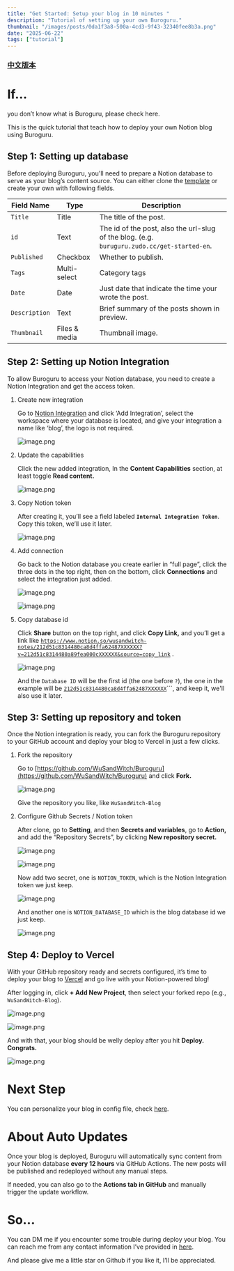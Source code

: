 ```yaml
---
title: "Get Started: Setup your blog in 10 minutes "
description: "Tutorial of setting up your own Buroguru."
thumbnail: "/images/posts/0da1f3a8-500a-4cd3-9f43-32340fee8b3a.png"
date: "2025-06-22"
tags: ["tutorial"]
---
```


### [中文版本](https://buroguru.zudo.cc/posts/get-started-zh)


# If…


you don’t know what is Buroguru, please check here.


This is the quick tutorial that teach how to deploy your own Notion blog using Buroguru.


## Step 1: Setting up database


Before deploying Buroguru, you'll need to prepare a Notion database to serve as your blog’s content source. You can either clone the [template](/21ad51c831448068b621f3b5def5dd2d) or create your own with following fields.


| Field Name    | Type          | Description                                                                                 |
| ------------- | ------------- | ------------------------------------------------------------------------------------------- |
| `Title`       | Title         | The title of the post.                                                                      |
| `id`          | Text          | The id of the post, also the url-slug of the blog. (e.g. `buruguru.zudo.cc/get-started-en`. |
| `Published`   | Checkbox      | Whether to publish.                                                                         |
| `Tags`        | Multi-select  | Category tags                                                                               |
| `Date`        | Date          | Just date that indicate the time your wrote the post.                                       |
| `Description` | Text          | Brief summary of the posts shown in preview.                                                |
| `Thumbnail`   | Files & media | Thumbnail image.                                                                            |


## Step 2: Setting up Notion Integration


To allow Buroguru to access your Notion database, you need to create a Notion Integration and get the access token.

1. Create new integration

	Go to [Notion Integration](https://www.notion.so/profile/integrations) and click ‘Add Integration’, select the workspace where your database is located, and give your integration a name like ‘blog’, the logo is not required.


	![image.png](/images/posts/bb2907da-1fbb-4cc2-9d94-7378f4c33880.png)

2. Update the capabilities

	Click the new added integration, In the **Content Capabilities** section, at least toggle **Read content.**


	![image.png](/images/posts/9489fa3e-71ae-467c-a958-76824910fce7.png)

3. Copy Notion token

	After creating it, you’ll see a field labeled **`Internal Integration Token`**. Copy this token, we’ll use it later.


	![image.png](/images/posts/0d053558-e0bc-4b9b-981a-08784966ea6e.png)

4. Add connection

	Go back to the Notion database you create earlier in “full page”, click the three dots in the top right, then on the bottom, click **Connections** and select the integration just added.


	![image.png](/images/posts/9f026c85-5dbf-47ec-b0b2-310dbea4c935.png)


	![image.png](/images/posts/a704d5f7-92ec-48c8-834f-fc6e841705d0.png)

5. Copy database id

	Click **Share** button on the top right, and click **Copy Link,** and you’ll get a link like [`https://www.notion.so/wusandwitch-notes/212d51c8314480ca8d4ffa62487XXXXXX?v=212d51c8314480a89fea000cXXXXXX&source=copy_link`](https://www.notion.so/wusandwitch-notes/212d51c8314480ca8d4ffa624873e734?v=212d51c8314480a89fea000c43f4e73f) .


	![image.png](/images/posts/ffdb6a4a-73a6-4755-98e4-312878a11022.png)


	And the `Database ID` will be the first id (the one before `?`), the one in the example will be  [`212d51c8314480ca8d4ffa62487XXXXXX`](https://www.notion.so/wusandwitch-notes/212d51c8314480ca8d4ffa624873e734?v=212d51c8314480a89fea000c43f4e73f)```, and keep it, we'll also use it later.


## Step 3: Setting up repository and token


Once the Notion integration is ready, you can fork the Buroguru repository to your GitHub account and deploy your blog to Vercel in just a few clicks.

1. Fork the repository

	Go to [https://github.com/WuSandWitch/Buroguru](https://github.com/WuSandWitch/Buroguru) and click **Fork.**


	![image.png](/images/posts/28e4e20c-a4fe-42b0-9678-1ec088a0c6fb.png)


	Give the repository you like, like `WuSandWitch-Blog`

2. Configure Github Secrets /  Notion token

	After clone, go to **Setting**, and then **Secrets and variables**, go to **Action,** and add the “Repository Secrets”, by clicking **New repository secret.**


	![image.png](/images/posts/8341a766-1d4b-44f0-a268-6cd6271885ad.png)


	![image.png](/images/posts/6166a2a1-0386-4842-84be-3cab4531004b.png)


	Now add two secret, one is `NOTION_TOKEN`, which is the Notion Integration token we just keep.


	![image.png](/images/posts/d6d79732-4e71-49fd-8607-c4d138556e26.png)


	And another one is `NOTION_DATABASE_ID` which is the blog database id we just keep.


	![image.png](/images/posts/b73e17a8-30fa-4572-afef-cf070659107a.png)


## Step 4: Deploy to Vercel


With your GitHub repository ready and secrets configured, it’s time to deploy your blog to [Vercel](https://vercel.com/) and go live with your Notion-powered blog!


After logging in, click **+ Add New Project**, then select your forked repo (e.g., `WuSandWitch-Blog`).


![image.png](/images/posts/602f90cc-3580-47a0-b738-f616f3c9ac8f.png)


![image.png](/images/posts/1efedf06-b34d-4938-97f4-0861555c1b83.png)


And with that, your blog should be welly deploy after you hit **Deploy. Congrats.**


![image.png](/images/posts/c79670a2-5697-4d45-ab42-ed83966b08a4.png)


# Next Step


You can personalize your blog in config file, check [here](https://buroguru.zudo.cc/posts/config-guide-en).


# About Auto Updates


Once your blog is deployed, Buroguru will automatically sync content from your Notion database **every 12 hours** via GitHub Actions. The new posts will be published and redeployed without any manual steps.


If needed, you can also go to the **Actions tab in GitHub** and manually trigger the update workflow.


# So…


You can DM me if you encounter some trouble during deploy your blog. You can reach me from any contact information I’ve provided in [here](https://wusandwitch.zudo.cc/).


And please give me a little star on Github if you like it, I’ll be appreciated.

